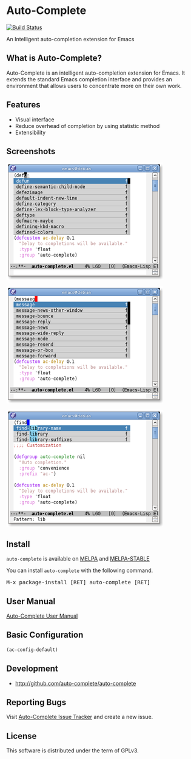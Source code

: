 # Auto-Complete

[![Build Status](https://secure.travis-ci.org/auto-complete/auto-complete.svg)](http://travis-ci.org/auto-complete/auto-complete)

An Intelligent auto-completion extension for Emacs

## What is Auto-Complete?

Auto-Complete is an intelligent auto-completion extension for
Emacs. It extends the standard Emacs completion interface and provides
an environment that allows users to concentrate more on their own
work.

## Features

* Visual interface
* Reduce overhead of completion by using statistic method
* Extensibility

## Screenshots

![](doc/ac.png "Auto Completion")

![](doc/ac-fuzzy.png "Fuzzy Completion")

![](doc/ac-isearch.png "Increamental Search")

## Install

`auto-complete` is available on [MELPA](https://melpa.org) and [MELPA-STABLE](https://stable.melpa.org)

You can install `auto-complete` with the following command.

<kbd>M-x package-install [RET] auto-complete [RET]</kbd>


## User Manual

[Auto-Complete User Manual](doc/manual.html)


## Basic Configuration

```lisp
(ac-config-default)
```

## Development

* <http://github.com/auto-complete/auto-complete>

## Reporting Bugs

Visit
[Auto-Complete Issue Tracker](https://github.com/auto-complete/auto-complete/issues)
and create a new issue.

## License

This software is distributed under the term of GPLv3.
